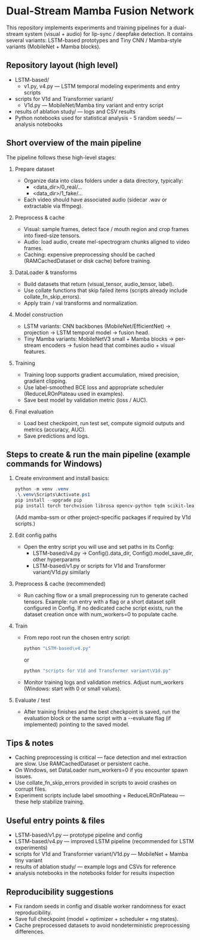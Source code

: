 # Dual-Stream Mamba Fusion Network

This repository implements experiments and training pipelines for a dual-stream system (visual + audio) for lip-sync / deepfake detection. It contains several variants: LSTM-based prototypes and Tiny CNN / Mamba-style variants (MobileNet + Mamba blocks).

## Repository layout (high level)
- LSTM-based/
  - v1.py, v4.py — LSTM temporal modeling experiments and entry scripts
- scripts for V1d and Transformer variant/
  - V1d.py — MobileNet/Mamba tiny variant and entry script
- results of ablation study/ — logs and CSV results
- Python notebooks used for statistical analysis - 5 random seeds/ — analysis notebooks

## Short overview of the main pipeline
The pipeline follows these high-level stages:

1. Prepare dataset
   - Organize data into class folders under a data directory, typically:
     - <data_dir>/0_real/...
     - <data_dir>/1_fake/...
   - Each video should have associated audio (sidecar .wav or extractable via ffmpeg).

2. Preprocess & cache
   - Visual: sample frames, detect face / mouth region and crop frames into fixed-size tensors.
   - Audio: load audio, create mel-spectrogram chunks aligned to video frames.
   - Caching: expensive preprocessing should be cached (RAMCachedDataset or disk cache) before training.

3. DataLoader & transforms
   - Build datasets that return (visual_tensor, audio_tensor, label).
   - Use collate functions that skip failed items (scripts already include collate_fn_skip_errors).
   - Apply train / val transforms and normalization.

4. Model construction
   - LSTM variants: CNN backbones (MobileNet/EfficientNet) -> projection -> LSTM temporal model -> fusion head.
   - Tiny Mamba variants: MobileNetV3 small + Mamba blocks -> per-stream encoders -> fusion head that combines audio + visual features.

5. Training
   - Training loop supports gradient accumulation, mixed precision, gradient clipping.
   - Use label-smoothed BCE loss and appropriate scheduler (ReduceLROnPlateau used in examples).
   - Save best model by validation metric (loss / AUC).

6. Final evaluation
   - Load best checkpoint, run test set, compute sigmoid outputs and metrics (accuracy, AUC).
   - Save predictions and logs.

## Steps to create & run the main pipeline (example commands for Windows)
1. Create environment and install basics:
   ```powershell
   python -m venv .venv
   .\.venv\Scripts\Activate.ps1
   pip install --upgrade pip
   pip install torch torchvision librosa opencv-python tqdm scikit-learn ffmpeg-python
   ```
   (Add mamba-ssm or other project-specific packages if required by V1d scripts.)

2. Edit config paths
   - Open the entry script you will use and set paths in its Config:
     - LSTM-based/v4.py -> Config().data_dir, Config().model_save_dir, other hyperparams
     - LSTM-based/v1.py or scripts for V1d and Transformer variant/V1d.py similarly

3. Preprocess & cache (recommended)
   - Run caching flow or a small preprocessing run to generate cached tensors. Example: run entry with a flag or a short dataset split configured in Config. If no dedicated cache script exists, run the dataset creation once with num_workers=0 to populate cache.

4. Train
   - From repo root run the chosen entry script:
     ```powershell
     python "LSTM-based\v4.py"
     ```
     or
     ```powershell
     python "scripts for V1d and Transformer variant\V1d.py"
     ```
   - Monitor training logs and validation metrics. Adjust num_workers (Windows: start with 0 or small values).

5. Evaluate / test
   - After training finishes and the best checkpoint is saved, run the evaluation block or the same script with a --evaluate flag (if implemented) pointing to the saved model.

## Tips & notes
- Caching preprocessing is critical — face detection and mel extraction are slow. Use RAMCachedDataset or persistent cache.
- On Windows, set DataLoader num_workers=0 if you encounter spawn issues.
- Use collate_fn_skip_errors provided in scripts to avoid crashes on corrupt files.
- Experiment scripts include label smoothing + ReduceLROnPlateau — these help stabilize training.

## Useful entry points & files
- LSTM-based/v1.py — prototype pipeline and config
- LSTM-based/v4.py — improved LSTM pipeline (recommended for LSTM experiments)
- scripts for V1d and Transformer variant/V1d.py — MobileNet + Mamba tiny variant
- results of ablation study/ — example logs and CSVs for reference
- analysis notebooks in the notebooks folder for results inspection

## Reproducibility suggestions
- Fix random seeds in config and disable worker randomness for exact reproducibility.
- Save full checkpoint (model + optimizer + scheduler + rng states).
- Cache preprocessed datasets to avoid nondeterministic preprocessing differences.